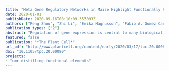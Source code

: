 ```yaml
---
title: "Meta Gene Regulatory Networks in Maize Highlight Functionally Relevant Regulatory Interactions"
date: 2020-01-01
publishDate: 2020-09-16T08:10:09.353093Z
authors: ["Peng Zhou", "Zhi Li", "Erika Magnusson", "Fabio A. Gomez Cano", "admin", "Jaclyn Noshay", "Erich Grotewold", "Candice Hirsch", "Steven Paul Briggs", "Nathan M. Springer"]
publication_types: ["2"]
abstract: "Regulation of gene expression is central to many biological processes. Gene regulatory networks (GRNs) link transcription factors (TFs) to their target genes and represent a map of potential transcriptional regulation. A consistent analysis of a large number of public maize transcriptome datasets including &gt;6000 RNA-Seq samples was used to generate 45 co-expression based GRNs that represent potential regulatory relationships between TFs and other genes in different populations of samples (cross-tissue, cross-genotype, tissue-and-genotype, etc). While these networks are all enriched for biologically relevant interactions, different networks capture distinct TF-target associations and biological processes. By examining the power of our co-expression based GRNs to accurately predict co-varying TF-target relationships in natural variation datasets we found that presence/absence expression changes - rather than quantitative changes - of a TF, are more likely to associate with target gene changes. Integrating information from our TF-target predictions and previous eQTL mapping results provided support for 68 TFs underlying 74 previously identified trans-eQTL hotspots spanning span a variety of metabolic pathways. This study highlights the utility of developing multiple GRNs within a species for detecting putative regulators of important plant pathways and providing potential targets for breeding or biotechnology applications."
featured: false
publication: "*The Plant Cell*"
url_pdf: "http://www.plantcell.org/content/early/2020/03/17/tpc.20.00080"
doi: "10.1105/tpc.20.00080"
projects:
- "umr-distilling-functional-elements"
---
```

